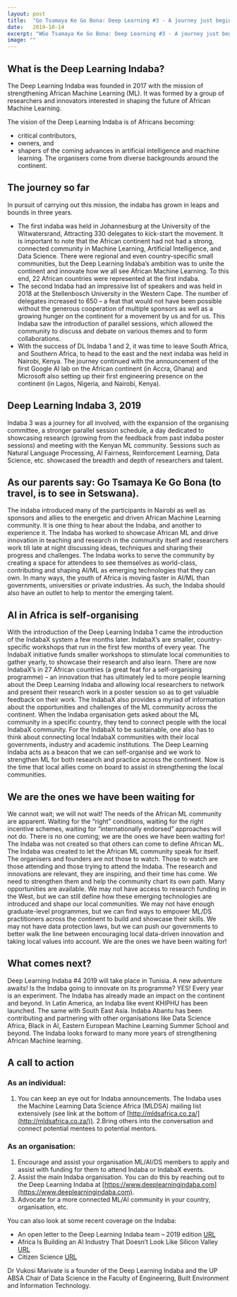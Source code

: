 ```yaml
---
layout: post
title:  "Go Tsamaya Ke Go Bona: Deep Learning #3 - A journey just beginning."
date:   2019-10-14
excerpt: "WGo Tsamaya Ke Go Bona: Deep Learning #3 - A journey just beginning. By Vukosi Marivate"
image: ""
---
```

## What is the Deep Learning Indaba?

The Deep Learning Indaba was founded in 2017 with the mission of strengthening African Machine Learning (ML). It was formed by a group of researchers and innovators interested in shaping the future of African Machine Learning.

The vision of the Deep Learning Indaba is of Africans becoming:

* critical contributors,
* owners, and
* shapers
of the coming advances in artificial intelligence and machine learning. The organisers come from diverse backgrounds around the continent.

## The journey so far
In pursuit of carrying out this mission, the indaba has grown in leaps and bounds in three years.

* The first indaba was held in Johannesburg at the University of the Witwatersrand, Attracting 330 delegates to kick-start the movement. It is important to note that the African continent had not had a strong, connected community in Machine Learning, Artificial Intelligence, and Data Science. There were regional and even country-specific small communities, but the Deep Learning Indaba’s ambition was to unite the continent and innovate how we all see African Machine Learning. To this end, 22 African countries were represented at the first indaba.
* The second Indaba had an impressive list of speakers and was held in 2018 at the Stellenbosch University in the Western Cape. The number of delegates increased to 650 – a feat that would not have been possible without the generous cooperation of multiple sponsors as well as a growing hunger on the continent for a movement by us and for us. This Indaba saw the introduction of parallel sessions, which allowed the community to discuss and debate on various themes and to form collaborations. 
* With the success of DL Indaba 1 and 2, it was time to leave South Africa, and Southern Africa, to head to the east and the next indaba was held in Nairobi, Kenya. The journey continued with the announcement of the first Google AI lab on the African continent (in Accra, Ghana) and Microsoft also setting up their first engineering presence on the continent (in Lagos, Nigeria, and Nairobi, Kenya).

## Deep Learning Indaba 3, 2019
Indaba 3 was a journey for all involved, with the expansion of the organising committee, a stronger parallel session schedule, a day dedicated to showcasing research (growing from the feedback from past indaba poster sessions) and meeting with the Kenyan ML community. Sessions such as Natural Language Processing, AI Fairness, Reinforcement Learning, Data Science, etc. showcased the breadth and depth of researchers and talent.

## As our parents say: Go Tsamaya Ke Go Bona (to travel, is to see in Setswana).
The indaba introduced many of the participants in Nairobi as well as sponsors and allies to the energetic and driven African Machine Learning community. It is one thing to hear about the Indaba, and another to experience it. The Indaba has worked to showcase African ML and drive innovation in teaching and research in the community itself and researchers work till late at night discussing ideas, techniques and sharing their progress and challenges. The Indaba works to serve the community by creating a space for attendees to see themselves as world-class, contributing and shaping AI/ML as emerging technologies that they can own. In many ways, the youth of Africa is moving faster in AI/ML than governments, universities or private industries. As such, the Indaba should also have an outlet to help to mentor the emerging talent.

## AI in Africa is self-organising
With the introduction of the Deep Learning Indaba 1 came the introduction of the IndabaX system a few months later. IndabaX’s are smaller, country-specific workshops that run in the first few months of every year. The IndabaX initiative funds smaller workshops to stimulate local communities to gather yearly, to showcase their research and also learn. There are now IndabaX’s in 27 African countries (a great feat for a self-organising programme) – an innovation that has ultimately led to more people learning about the Deep Learning Indaba and allowing local researchers to network and present their research work in a poster session so as to get valuable feedback on their work. The IndabaX also provides a myriad of information about the opportunities and challenges of the ML community across the continent. When the Indaba organisation gets asked about the ML community in a specific country, they tend to connect people with the local IndabaX community. For the IndabaX to be sustainable, one also has to think about connecting local IndabaX communities with their local governments, industry and academic institutions. The Deep Learning Indaba acts as a beacon that we can self-organise and we work to strengthen ML for both research and practice across the continent. Now is the time that local allies come on board to assist in strengthening the local communities.

## We are the ones we have been waiting for
We cannot wait; we will not wait! The needs of the African ML community are apparent. Waiting for the “right” conditions, waiting for the right incentive schemes, waiting for “internationally endorsed” approaches will not do. There is no one coming; we are the ones we have been waiting for! The Indaba was not created so that others can come to define African ML. The Indaba was created to let the African ML community speak for itself. The organisers and founders are not those to watch. Those to watch are those attending and those trying to attend the Indaba. The research and innovations are relevant, they are inspiring, and their time has come. We need to strengthen them and help the community chart its own path. Many opportunities are available. We may not have access to research funding in the West, but we can still define how these emerging technologies are introduced and shape our local communities. We may not have enough graduate-level programmes, but we can find ways to empower ML/DS practitioners across the continent to build and showcase their skills. We may not have data protection laws, but we can push our governments to better walk the line between encouraging local data-driven innovation and taking local values into account. We are the ones we have been waiting for!

## What comes next?
Deep Learning Indaba #4 2019 will take place in Tunisia. A new adventure awaits! Is the Indaba going to innovate on its programme? YES! Every year is an experiment. The Indaba has already made an impact on the continent and beyond. In Latin America, an Indaba like event KHIPHU has been launched. The same with South East Asia. Indaba Abantu has been contributing and partnering with other organisations like Data Science Africa, Black in AI, Eastern European Machine Learning Summer School and beyond. The Indaba looks forward to many more years of strengthening African Machine learning.

## A call to action
### As an individual:

1. You can keep an eye out for Indaba announcements. The Indaba uses the Machine Learning Data Science Africa (MLDSA) mailing list extensively (see link at the bottom of [http://mldsafrica.co.za/](http://mldsafrica.co.za/)).
2.Bring others into the conversation and connect potential mentees to potential mentors.

### As an organisation:

1. Encourage and assist your organisation ML/AI/DS members to apply and assist with funding for them to attend Indaba or IndabaX events.
2. Assist the main Indaba organisation. You can do this by reaching out to the Deep Learning Indaba at [https://www.deeplearningindaba.com](https://www.deeplearningindaba.com).
3. Advocate for a more connected ML/AI community in your country, organisation, etc.

You can also look at some recent coverage on the Indaba:

* An open letter to the Deep Learning Indaba team – 2019 edition [URL](https://medium.com/@alienelf/an-open-letter-to-the-deep-learning-indaba-team-2019-edition-6f86fddb1cc8)
* Africa Is Building an AI Industry That Doesn’t Look Like Silicon Valley [URL](https://onezero.medium.com/africa-is-building-an-a-i-industry-that-doesnt-look-like-silicon-valley-72198eba706d)
* Citizen Science [URL](https://medium.com/@emilymuller1991/at-this-years-deep-learning-indaba-in-partnership-with-unesco-we-co-organised-an-ethics-and-f98f7c1b69b8)

Dr Vukosi Marivate is a founder of the Deep Learning Indaba and the UP ABSA Chair of Data Science in the Faculty of Engineering, Built Environment and Information Technology.

